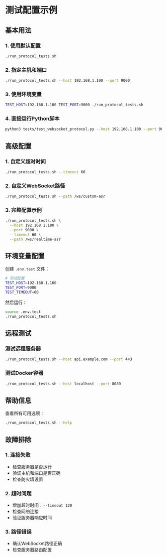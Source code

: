 # 测试配置示例

## 基本用法

### 1. 使用默认配置
```bash
./run_protocol_tests.sh
```

### 2. 指定主机和端口
```bash
./run_protocol_tests.sh --host 192.168.1.100 --port 9000
```

### 3. 使用环境变量
```bash
TEST_HOST=192.168.1.100 TEST_PORT=9000 ./run_protocol_tests.sh
```

### 4. 直接运行Python脚本
```bash
python3 tests/test_websocket_protocol.py --host 192.168.1.100 --port 9000
```

## 高级配置

### 1. 自定义超时时间
```bash
./run_protocol_tests.sh --timeout 60
```

### 2. 自定义WebSocket路径
```bash
./run_protocol_tests.sh --path /ws/custom-asr
```

### 3. 完整配置示例
```bash
./run_protocol_tests.sh \
  --host 192.168.1.100 \
  --port 9000 \
  --timeout 60 \
  --path /ws/realtime-asr
```

## 环境变量配置

创建 `.env.test` 文件：
```bash
# 测试配置
TEST_HOST=192.168.1.100
TEST_PORT=9000
TEST_TIMEOUT=60
```

然后运行：
```bash
source .env.test
./run_protocol_tests.sh
```

## 远程测试

### 测试远程服务器
```bash
./run_protocol_tests.sh --host api.example.com --port 443
```

### 测试Docker容器
```bash
./run_protocol_tests.sh --host localhost --port 8080
```

## 帮助信息

查看所有可用选项：
```bash
./run_protocol_tests.sh --help
```

## 故障排除

### 1. 连接失败
- 检查服务器是否运行
- 验证主机和端口是否正确
- 检查防火墙设置

### 2. 超时问题
- 增加超时时间：`--timeout 120`
- 检查网络连接
- 验证服务器响应时间

### 3. 路径错误
- 确认WebSocket路径正确
- 检查服务器路由配置
